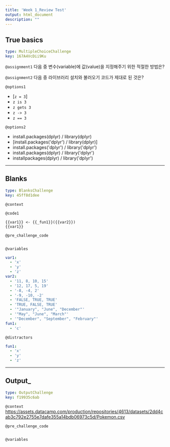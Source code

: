 ```yaml
---
title: 'Week 1_Review Test'
output: html_document
description: ""
---
```


## True basics

```yaml
type: MultipleChoiceChallenge
key: 167A4VcDii9Ku
```

`@assignment1`
다음 중 변수(variable)에 값(value)을 지정해주기 위한 적절한 방법은?

`@assignment2`
다음 중 라이브러리 설치와 불러오기 코드가 제대로 된 것은?

`@options1`
- [`z = 3`]
- `z is 3`
- `z gets 3`
- `z -> 3`
- `z == 3`

`@options2`
- install.packages(dplyr)  /  library(dplyr)
- [install.packages('dplyr')  /  library(dplyr)]
- install.packages('dplyr')  /  library('dplyr')
- install.packages(dplyr)  /  library('dplyr')
- installpackages(dplyr)  /  library('dplyr')

---

## Blanks

```yaml
type: BlanksChallenge
key: 45ff8d1dee
```

`@context`


`@code1`
```{r}
{{var1}} <- {{_fun1}}({{var2}})
{{var1}}
```

`@pre_challenge_code`
```{r}

```

`@variables`
```yaml
var1:
  - 'x'
  - 'y'
  - 'z'
var2:
  - '11, 8, 10, 15'
  - '12, 17, 5, 19'
  - '-8, -4, 2'
  - '-9, -10, -2'
  - 'FALSE, TRUE, TRUE'
  - 'TRUE, FALSE, TRUE'
  - '"January", "June", "December"'
  - '"May", "June", "March"'
  - '"December", "September", "February"'
fun1:
  - 'c'
```

`@distractors`
```yaml
fun1:
  - 'x'
  - 'y'
  - 'z'
```

---

## Output_

```yaml
type: OutputChallenge
key: f19935c6ab
```

`@context`
https://assets.datacamp.com/production/repositories/4613/datasets/2dd4cab3c792e2755e7dafe355a14bdb06973c5d/Pokemon.csv

`@pre_challenge_code`
```{r}

```

`@variables`
```yaml

```
